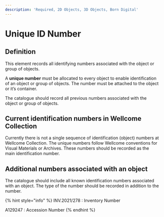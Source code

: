 ```yaml
---
description: 'Required, 2D Objects, 3D Objects, Born Digital'
---
```


# Unique ID Number

## Definition

This element records all identifying numbers associated with the object or group of objects.

A **unique number** must be allocated to every object to enable identification of an object or group of objects. The number must be attached to the object or it’s container.

The catalogue should record all previous numbers associated with the object or group of objects.

## Current identification numbers in Wellcome Collection

Currently there is not a single sequence of identification (object) numbers at Wellcome Collection. The unique numbers follow Wellcome conventions for Visual Materials or Archives. These numbers should be recorded as the main identification number.

## Additional numbers associated with an object

The catalogue should include all known identification numbers associated with an object. The type of the number should be recorded in addition to the number.

{% hint style="info" %}
INV.2021/278 : Inventory Number 

A129247 : Accession Number
{% endhint %}

